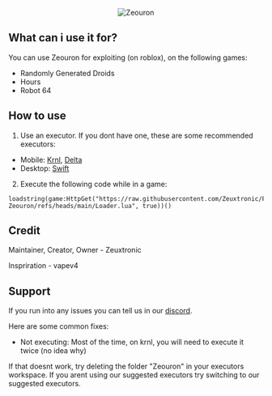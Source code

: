 <p align="center">
  <picture>
    <source media="(prefers-color-scheme: dark)" srcset="./readme/logotext-white.png">
    <source media="(prefers-color-scheme: light)" srcset="./readme/logotext-dark.png">
    <img alt="Zeouron" src="./README/logo.png">
  </picture>
</p>

## What can i use it for?
You can use Zeouron for exploiting (on roblox), on the following games:
- Randomly Generated Droids
- Hours
- Robot 64

## How to use
1. Use an executor. If you dont have one, these are some recommended executors:
- Mobile: [Krnl](krnl.cat), [Delta](deltaexploits.gg)
- Desktop: [Swift](getswift.gg)

2. Execute the following code while in a game:
```luau
loadstring(game:HttpGet("https://raw.githubusercontent.com/Zeuxtronic/Final-Zeouron/refs/heads/main/Loader.lua", true))()
```

## Credit
Maintainer, Creator, Owner - Zeuxtronic

Inspriration - vapev4

## Support
If you run into any issues you can tell us in our [discord](https://discord.com/invite/BjrHC26rUP).

Here are some common fixes:

- Not executing:
Most of the time, on krnl, you will need to execute it twice (no idea why)

If that doesnt work, try deleting the folder "Zeouron" in your executors workspace. If you arent using our suggested executors try switching to our suggested executors.
